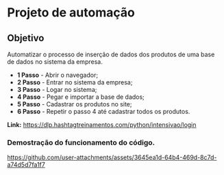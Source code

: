 # Projeto de automação

## Objetivo
Automatizar o processo de inserção de dados dos produtos de uma base de dados no sistema da empresa.

- **1 Passo** - Abrir o navegador;
- **2 Passo** - Entrar no sistema da empresa; 
- **3 Passo** - Logar no sistema; 
- **4 Passo** - Pegar e importar a base de dados;
- **5 Passo** - Cadastrar os produtos no site;
- **6 Passo** - Repetir o passo 4 até cadastrar todos os produtos.

**Link:** https://dlp.hashtagtreinamentos.com/python/intensivao/login


### Demostração do funcionamento do código.

https://github.com/user-attachments/assets/3645ea1d-64b4-469d-8c7d-a74d5d7fa1f7
